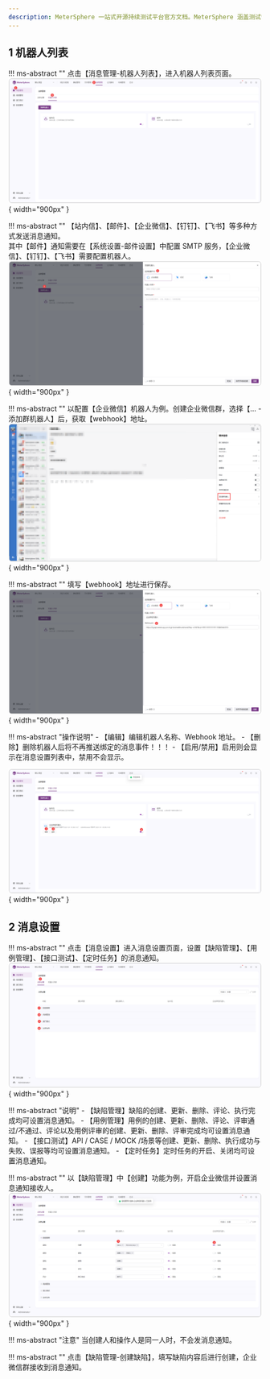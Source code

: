 ```yaml
---
description: MeterSphere 一站式开源持续测试平台官方文档。MeterSphere 涵盖测试管理、接口测试、UI 测试和性能测试等功能，全面兼容 JMeter、Selenium 等主流开源标准，有效助力开发和测试团队充分利用云弹性进行高度可 扩展的自动化测试，加速高质量的软件交付。
---
```


## 1 机器人列表
!!! ms-abstract ""
    点击【消息管理-机器人列表】，进入机器人列表页面。
![!机器人列表](../../img/project_management/message_management/机器人列表.png){ width="900px" }

!!! ms-abstract ""
    【站内信】、【邮件】、【企业微信】、【钉钉】、【飞书】等多种方式发送消息通知。<br>
    其中【邮件】通知需要在【系统设置-邮件设置】中配置 SMTP 服务，【企业微信】、【钉钉】、【飞书】需要配置机器人。
![!创建webhook机器人](../../img/project_management/message_management/创建webhook机器人.png){ width="900px" }

!!! ms-abstract ""
    以配置【企业微信】机器人为例。创建企业微信群，选择【... -添加群机器人】后，获取【webhook】地址。
![!群创建机器人](../../img/project_management/message_management/群创建机器人.png){ width="900px" }

!!! ms-abstract ""
    填写【webhook】地址进行保存。
![!填写企业微信具体信息](../../img/project_management/message_management/填写企业微信具体信息.png){ width="900px" }

!!! ms-abstract "操作说明"
    - 【编辑】编辑机器人名称、Webhook 地址。
    - 【删除】删除机器人后将不再推送绑定的消息事件！！！
    - 【启用/禁用】启用则会显示在消息设置列表中，禁用不会显示。

![!企业微信机器人功能](../../img/project_management/message_management/企业微信机器人功能.png){ width="900px" }

## 2 消息设置 
!!! ms-abstract ""
    点击【消息设置】进入消息设置页面，设置【缺陷管理】、【用例管理】、【接口测试】、【定时任务】的消息通知。
![!消息设置页面](../../img/project_management/message_management/消息设置页面.png){ width="900px" } 

!!! ms-abstract "说明"
    - 【缺陷管理】缺陷的创建、更新、删除、评论、执行完成均可设置消息通知。
    - 【用例管理】用例的创建、更新、删除、评论、评审通过/不通过、评论以及用例评审的创建、更新、删除、评审完成均可设置消息通知。
    - 【接口测试】API / CASE / MOCK /场景等创建、更新、删除、执行成功与失败、误报等均可设置消息通知。
    - 【定时任务】定时任务的开启、关闭均可设置消息通知。

!!! ms-abstract ""
    以【缺陷管理】中【创建】功能为例，开启企业微信并设置消息通知接收人。
![!缺陷创建通知](../../img/project_management/message_management/缺陷创建通知.png){ width="900px" } 

!!! ms-abstract "注意"
    当创建人和操作人是同一人时，不会发消息通知。

!!! ms-abstract ""
    点击【缺陷管理-创建缺陷】，填写缺陷内容后进行创建，企业微信群接收到消息通知。


    
